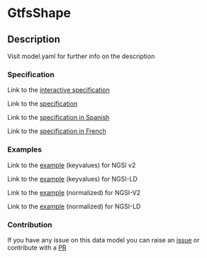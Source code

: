 # GtfsShape

## Description 

Visit model.yaml for further info on the description
### Specification

Link to the [interactive specification](https://swagger.lab.fiware.org/?url=https://smart-data-models.github.io/dataModel.UrbanMobility/GtfsShape/swagger.yaml)

Link to the [specification](https://github.com/smart-data-models/dataModel.UrbanMobility/blob/master/GtfsShape/doc/spec.md)

Link to the [specification in Spanish](https://github.com/smart-data-models/dataModel.UrbanMobility/blob/master/GtfsShape/doc/spec_ES.md)

Link to the [specification in French](https://github.com/smart-data-models/dataModel.UrbanMobility/blob/master/GtfsShape/doc/spec_FR.md)
### Examples

Link to the [example](https://smart-data-models.github.io/dataModel.UrbanMobility/GtfsShape/examples/example.json) (keyvalues) for NGSI v2

Link to the [example](https://smart-data-models.github.io/dataModel.UrbanMobility/GtfsShape/examples/example.jsonld) (keyvalues) for NGSI-LD

Link to the [example](https://smart-data-models.github.io/dataModel.UrbanMobility/GtfsShape/examples/example-normalized.json) (normalized) for NGSI-V2

Link to the [example](https://smart-data-models.github.io/dataModel.UrbanMobility/GtfsShape/examples/example-normalized.jsonld) (normalized) for NGSI-LD
### Contribution

 If you have any issue on this data model you can raise an [issue](https://github.com/smart-data-models/dataModel.UrbanMobility/issues)  or contribute with a [PR](https://github.com/smart-data-models/dataModel.UrbanMobility/pulls)